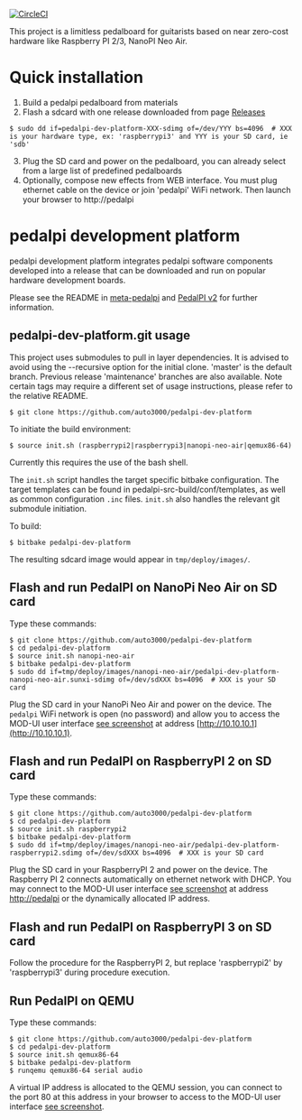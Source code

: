 [![CircleCI](https://circleci.com/gh/auto3000/pedalpi-dev-platform/tree/master.svg?style=shield&circle-token=7deebe538e0b303c63efefdd48d0318eb8268e8e)](https://circleci.com/gh/auto3000/pedalpi-dev-platform/tree/master)

This project is a limitless pedalboard for guitarists based on near zero-cost hardware like Raspberry PI 2/3, NanoPI Neo Air.

# Quick installation

1. Build a pedalpi pedalboard from materials
2. Flash a sdcard with one release downloaded from page [Releases](https://github.com/auto3000/pedalpi-dev-platform/releases)
```Shell
$ sudo dd if=pedalpi-dev-platform-XXX-sdimg of=/dev/YYY bs=4096  # XXX is your hardware type, ex: 'raspberrypi3' and YYY is your SD card, ie 'sdb'
```
3. Plug the SD card and power on the pedalboard, you can already select from a large list of predefined pedalboards
4. Optionally, compose new effects from WEB interface. You must plug ethernet cable on the device or join 'pedalpi' WiFi network. Then launch your browser to http://pedalpi

# pedalpi development platform
pedalpi development platform integrates pedalpi software components developed into a release that can be downloaded and run on popular hardware development boards.

Please see the README in [meta-pedalpi](https://github.com/auto3000/meta-pedalpi/) and [PedalPI v2](https://github.com/auto3000/pedalpii) for further information.

## pedalpi-dev-platform.git usage
This project uses submodules to pull in layer dependencies. It is advised to avoid using the --recursive option for the initial clone. 'master' is the default branch. Previous release 'maintenance' branches are also available. Note certain tags may require a different set of usage instructions, please refer to the relative README.
```Shell
$ git clone https://github.com/auto3000/pedalpi-dev-platform
```
To initiate the build environment:
```Shell
$ source init.sh (raspberrypi2|raspberrypi3|nanopi-neo-air|qemux86-64)
```
Currently this requires the use of the bash shell.

The `init.sh` script handles the target specific bitbake configuration. The target templates can be found in pedalpi-src-build/conf/templates, as well as common configuration `.inc` files. `init.sh` also handles the relevant git submodule initiation.

To build:
```Shell
$ bitbake pedalpi-dev-platform
```
The resulting sdcard image would appear in `tmp/deploy/images/`.

## Flash and run PedalPI on NanoPi Neo Air on SD card
Type these commands:
```Shell
$ git clone https://github.com/auto3000/pedalpi-dev-platform
$ cd pedalpi-dev-platform
$ source init.sh nanopi-neo-air
$ bitbake pedalpi-dev-platform
$ sudo dd if=tmp/deploy/images/nanopi-neo-air/pedalpi-dev-platform-nanopi-neo-air.sunxi-sdimg of=/dev/sdXXX bs=4096  # XXX is your SD card
```
Plug the SD card in your NanoPi Neo Air and power on the device.
The `pedalpi` WiFi network is open (no password) and allow you to access the MOD-UI user interface [see screenshot](http://blog.moddevices.com/wp-content/uploads/2017/07/screen-shot-2017-06-29-at-18.04.25-fullpage.png)  at address [http://10.10.10.1](http://10.10.10.1).

## Flash and run PedalPI on RaspberryPI 2 on SD card
Type these commands:
```Shell
$ git clone https://github.com/auto3000/pedalpi-dev-platform
$ cd pedalpi-dev-platform
$ source init.sh raspberrypi2
$ bitbake pedalpi-dev-platform
$ sudo dd if=tmp/deploy/images/nanopi-neo-air/pedalpi-dev-platform-raspberrypi2.sdimg of=/dev/sdXXX bs=4096  # XXX is your SD card
```
Plug the SD card in your RaspberryPI 2 and power on the device.
The Raspberry PI 2 connects automatically on ethernet network with DHCP. You may connect to the MOD-UI user interface [see screenshot](http://blog.moddevices.com/wp-content/uploads/2017/07/screen-shot-2017-06-29-at-18.04.25-fullpage.png)  at address [http://pedalpi](http://pedalpi) or the dynamically allocated IP address.

## Flash and run PedalPI on RaspberryPI 3 on SD card

Follow the procedure for the RaspberryPI 2, but replace 'raspberrypi2' by 'raspberrypi3' during procedure execution.

## Run PedalPI on QEMU

Type these commands:
```Shell
$ git clone https://github.com/auto3000/pedalpi-dev-platform
$ cd pedalpi-dev-platform
$ source init.sh qemux86-64
$ bitbake pedalpi-dev-platform
$ runqemu qemux86-64 serial audio
```
A virtual IP address is allocated to the QEMU session, you can connect to the port 80 at this address in your browser to access to the MOD-UI user interface [see screenshot](http://blog.moddevices.com/wp-content/uploads/2017/07/screen-shot-2017-06-29-at-18.04.25-fullpage.png).
